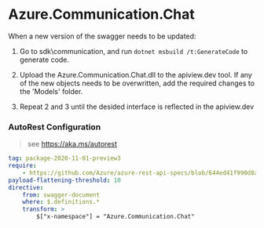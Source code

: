 # Azure.Communication.Chat

When a new version of the swagger needs to be updated:

1. Go to sdk\communication, and run `dotnet msbuild /t:GenerateCode` to generate code.
2. Upload the Azure.Communication.Chat.dll to the apiview.dev tool.
   If any of the new objects needs to be overwritten, add the required changes to the 'Models' folder.

3. Repeat 2 and 3 until the desided interface is reflected in the apiview.dev

### AutoRest Configuration

> see https://aka.ms/autorest

```yaml
tag: package-2020-11-01-preview3
require:
    - https://github.com/Azure/azure-rest-api-specs/blob/644ed41f990d8adc0edc7aa81e5f03b7ddc493f0/specification/communication/data-plane/readme.md
payload-flattening-threshold: 10
directive:
    from: swagger-document
    where: $.definitions.*
    transform: >
        $["x-namespace"] = "Azure.Communication.Chat"
```
